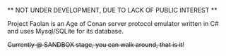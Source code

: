 ** NOT UNDER DEVELOPMENT, DUE TO LACK OF PUBLIC INTEREST **

Project Faolan is an Age of Conan server protocol emulator written in C# and uses Mysql/SQLite for its database.


~~Currently @ SANDBOX stage, you can walk around, that is it!~~

